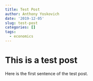 ```yaml
---
title: Test Post
author: Anthony Yoskovich
date: '2019-12-05'
slug: test-post
categories: []
tags:
  - economics
---
```



# This is a test post

Here is the first sentence of the test post.